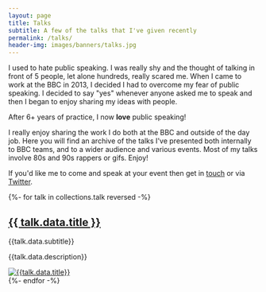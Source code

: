 ```yaml
---
layout: page
title: Talks
subtitle: A few of the talks that I've given recently
permalink: /talks/
header-img: images/banners/talks.jpg
---
```


I used to hate public speaking. I was really shy and the thought of talking in front of 5 people, let alone hundreds, really scared me. When I came to work at the BBC in 2013, I decided I had to overcome my fear of public speaking. I decided to say "yes" whenever anyone asked me to speak and then I began to enjoy sharing my ideas with people.

After 6+ years of practice, I now **love** public speaking!

I really enjoy sharing the work I do both at the BBC and outside of the day job. Here you will find an archive of the talks I've presented both internally to BBC teams, and to a wider audience and various events. Most of my talks involve 80s and 90s rappers or gifs. Enjoy!

If you'd like me to come and speak at your event then get in [touch](/contact) or via [Twitter](https://twitter.com/marclittlemore).

{%- for talk in collections.talk reversed -%}
<article class="pv4 bb b--black-10 ph3 ph0-l">
<div class="flex flex-column flex-row-ns">
<div class="w-100 w-60-ns pr3-ns order-2 order-1-ns">
<a href="{{ talk.url }}" class="link dim black">
<h1 class="f3 roboto mt0 lh-title mb1">{{ talk.data.title }}</h1>
</a>
<p class="f5 f4-l lh-copy roboto i mv2">
{{talk.data.subtitle}}
</p>
<p class="f6 f5-l lh-copy roboto">
{{talk.data.description}}
</p>
</div>
<div class="pl3-ns order-1 order-2-ns mb4 mb0-ns w-100 w-40-ns">
<a href="{{ talk.url }}" class="grow dib">
<img src="{{talk.data.thumbnail}}" class="db" alt="{{talk.data.title}}">
</a>
</div>
</div>
</article>
{%- endfor -%}

